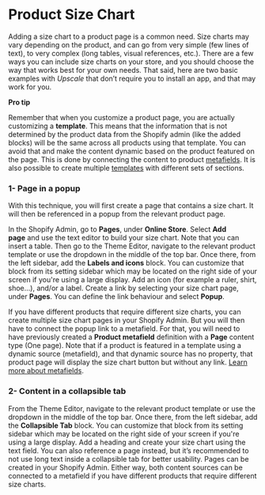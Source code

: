 # Product Size Chart

Adding a size chart to a product page is a common need. Size charts may vary depending on the product, and can go from very simple (few lines of text), to very complex (long tables, visual references, etc.). There are a few ways you can include size charts on your store, and you should choose the way that works best for your own needs. That said, here are two basic examples with *Upscale* that don’t require you to install an app, and that may work for you.

**Pro tip**

Remember that when you customize a product page, you are actually customizing a **template**. This means that the information that is not determined by the product data from the Shopify admin (like the added blocks) will be the same across all products using that template. You can avoid that and make the content dynamic based on the product featured on the page. This is done by connecting the content to product [metafields](https://loess.ticksy.com/article/18634). It is also possible to create multiple [templates](https://loess.ticksy.com/article/18633/) with different sets of sections.

### 1- Page in a popup

With this technique, you will first create a page that contains a size chart. It will then be referenced in a popup from the relevant product page.

In the Shopify Admin, go to **Pages**, under **Online Store**. Select **Add page** and use the text editor to build your size chart. Note that you can insert a table. Then go to the Theme Editor, navigate to the relevant product template or use the dropdown in the middle of the top bar. Once there, from the left sidebar, add the **Labels and icons** block. You can customize that block from its setting sidebar which may be located on the right side of your screen if you're using a large display. Add an icon (for example a ruler, shirt, shoe…), and/or a label. Create a link by selecting your size chart page, under **Pages**. You can define the link behaviour and select **Popup**.

If you have different products that require different size charts, you can create multiple size chart pages in your Shopify Admin. But you will then have to connect the popup link to a metafield. For that, you will need to have previously created a **Product metafield** definition with a **Page** content type (One page). Note that if a product is featured in a template using a dynamic source (metafield), and that dynamic source has no property, that product page will display the size chart button but without any link. [Learn more about metafields](https://loess.ticksy.com/article/18634/).

### 2- Content in a collapsible tab

From the Theme Editor, navigate to the relevant product template or use the dropdown in the middle of the top bar. Once there, from the left sidebar, add the **Collapsible Tab** block. You can customize that block from its setting sidebar which may be located on the right side of your screen if you're using a large display. Add a heading and create your size chart using the text field. You can also reference a page instead, but it’s recommended to not use long text inside a collapsible tab for better usability. Pages can be created in your Shopify Admin. Either way, both content sources can be connected to a metafield if you have different products that require different size charts.
